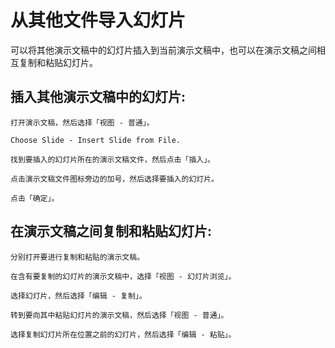 # 从其他文件导入幻灯片

可以将其他演示文稿中的幻灯片插入到当前演示文稿中，也可以在演示文稿之间相互复制和粘贴幻灯片。
## 插入其他演示文稿中的幻灯片:

    打开演示文稿，然后选择「视图 - 普通」。

    Choose Slide - Insert Slide from File.

    找到要插入的幻灯片所在的演示文稿文件，然后点击「插入」。

    点击演示文稿文件图标旁边的加号，然后选择要插入的幻灯片。

    点击「确定」。

## 在演示文稿之间复制和粘贴幻灯片:

    分别打开要进行复制和粘贴的演示文稿。

    在含有要复制的幻灯片的演示文稿中，选择「视图 - 幻灯片浏览」。

    选择幻灯片，然后选择「编辑 - 复制」。

    转到要向其中粘贴幻灯片的演示文稿，然后选择「视图 - 普通」。

    选择复制幻灯片所在位置之前的幻灯片，然后选择「编辑 - 粘贴」。
